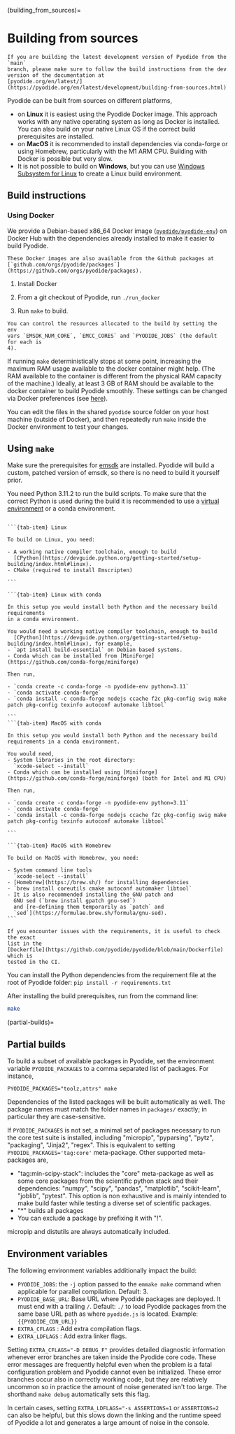 (building_from_sources)=

# Building from sources

```{warning}
If you are building the latest development version of Pyodide from the `main`
branch, please make sure to follow the build instructions from the dev
version of the documentation at
[pyodide.org/en/latest/](https://pyodide.org/en/latest/development/building-from-sources.html)
```

Pyodide can be built from sources on different platforms,

- on **Linux** it is easiest using the Pyodide Docker image. This approach
  works with any native operating system as long as Docker is installed. You
  can also build on your native Linux OS if the correct build prerequisites
  are installed.
- on **MacOS** it is recommended to install dependencies via conda-forge or
  using Homebrew, particularly with the M1 ARM CPU. Building with Docker is
  possible but very slow.
- It is not possible to build on **Windows**, but you can use [Windows Subsystem
  for Linux](https://docs.microsoft.com/en-us/windows/wsl/install-win10) to
  create a Linux build environment.

## Build instructions

### Using Docker

We provide a Debian-based x86_64 Docker image
([`pyodide/pyodide-env`](https://hub.docker.com/r/pyodide/pyodide-env)) on
Docker Hub with the dependencies already installed to make it easier to build
Pyodide.

```{note}
These Docker images are also available from the Github packages at
[`github.com/orgs/pyodide/packages`](https://github.com/orgs/pyodide/packages).
```

1. Install Docker

2. From a git checkout of Pyodide, run `./run_docker`

3. Run `make` to build.

```{note}
You can control the resources allocated to the build by setting the env
vars `EMSDK_NUM_CORE`, `EMCC_CORES` and `PYODIDE_JOBS` (the default for each is
4).
```

If running `make` deterministically stops at some point,
increasing the maximum RAM usage available to the docker container might help.
(The RAM available to the container is different from the physical RAM capacity of the machine.)
Ideally,
at least 3 GB of RAM should be available to the docker container to build
Pyodide smoothly. These settings can be changed via Docker preferences (see
[here](https://stackoverflow.com/questions/44533319/how-to-assign-more-memory-to-docker-container)).

You can edit the files in the shared `pyodide` source folder on your host
machine (outside of Docker), and then repeatedly run `make` inside the Docker
environment to test your changes.

## Using `make`

Make sure the prerequisites for
[emsdk](https://github.com/emscripten-core/emsdk) are installed. Pyodide will
build a custom, patched version of emsdk, so there is no need to build it
yourself prior.

You need Python 3.11.2 to run the build scripts. To make sure that the correct
Python is used during the build it is recommended to use a [virtual
environment](https://packaging.python.org/guides/installing-using-pip-and-virtual-environments/#creating-a-virtual-environment)
or a conda environment.

````{tab-set}

```{tab-item} Linux

To build on Linux, you need:

- A working native compiler toolchain, enough to build
  [CPython](https://devguide.python.org/getting-started/setup-building/index.html#linux).
- CMake (required to install Emscripten)

```

```{tab-item} Linux with conda

In this setup you would install both Python and the necessary build requirements
in a conda environment.

You would need a working native compiler toolchain, enough to build
  [CPython](https://devguide.python.org/getting-started/setup-building/index.html#linux), for example,
- `apt install build-essential` on Debian based systems.
- Conda which can be installed from [MiniForge](https://github.com/conda-forge/miniforge)

Then run,

- `conda create -c conda-forge -n pyodide-env python=3.11`
- `conda activate conda-forge`
- `conda install -c conda-forge nodejs ccache f2c pkg-config swig make patch pkg-config texinfo autoconf automake libtool`

```
```{tab-item} MacOS with conda

In this setup you would install both Python and the necessary build
requirements in a conda environment.

You would need,
- System libraries in the root directory:
  `xcode-select --install`
- Conda which can be installed using [Miniforge](https://github.com/conda-forge/miniforge) (both for Intel and M1 CPU)

Then run,

- `conda create -c conda-forge -n pyodide-env python=3.11`
- `conda activate conda-forge`
- `conda install -c conda-forge nodejs ccache f2c pkg-config swig make patch pkg-config texinfo autoconf automake libtool`

```

```{tab-item} MacOS with Homebrew

To build on MacOS with Homebrew, you need:

- System command line tools
  `xcode-select --install`
- [Homebrew](https://brew.sh/) for installing dependencies
- `brew install coreutils cmake autoconf automaker libtool`
- It is also recommended installing the GNU patch and
  GNU sed (`brew install gpatch gnu-sed`)
  and [re-defining them temporarily as `patch` and
  `sed`](https://formulae.brew.sh/formula/gnu-sed).
```
````

```{note}
If you encounter issues with the requirements, it is useful to check the exact
list in the
[Dockerfile](https://github.com/pyodide/pyodide/blob/main/Dockerfile) which is
tested in the CI.
```

You can install the Python dependencies from the requirement file at the root of Pyodide folder:
`pip install -r requirements.txt`

After installing the build prerequisites, run from the command line:

```bash
make
```

(partial-builds)=

## Partial builds

To build a subset of available packages in Pyodide, set the environment variable
`PYODIDE_PACKAGES` to a comma separated list of packages. For instance,

```
PYODIDE_PACKAGES="toolz,attrs" make
```

Dependencies of the listed packages will be built automatically as well. The
package names must match the folder names in `packages/` exactly; in particular
they are case-sensitive.

If `PYODIDE_PACKAGES` is not set, a minimal set of packages necessary to run
the core test suite is installed, including "micropip", "pyparsing", "pytz",
"packaging", "Jinja2", "regex". This is equivalent to setting
`PYODIDE_PACKAGES='tag:core'`
meta-package. Other supported meta-packages are,

- "tag:min-scipy-stack": includes the "core" meta-package as well as some
  core packages from the scientific python stack and their dependencies:
  "numpy", "scipy", "pandas", "matplotlib", "scikit-learn", "joblib",
  "pytest". This option is non exhaustive and is mainly intended to make build
  faster while testing a diverse set of scientific packages.
- "\*" builds all packages
- You can exclude a package by prefixing it with "!".

micropip and distutils are always automatically included.

## Environment variables

The following environment variables additionally impact the build:

- `PYODIDE_JOBS`: the `-j` option passed to the `emmake make` command when
  applicable for parallel compilation. Default: 3.
- `PYODIDE_BASE_URL`: Base URL where Pyodide packages are deployed. It must end
  with a trailing `/`. Default: `./` to load Pyodide packages from the same
  base URL path as where `pyodide.js` is located. Example:
  `{{PYODIDE_CDN_URL}}`
- `EXTRA_CFLAGS` : Add extra compilation flags.
- `EXTRA_LDFLAGS` : Add extra linker flags.

Setting `EXTRA_CFLAGS="-D DEBUG_F"` provides detailed diagnostic information
whenever error branches are taken inside the Pyodide core code. These error
messages are frequently helpful even when the problem is a fatal configuration
problem and Pyodide cannot even be initialized. These error branches occur also
in correctly working code, but they are relatively uncommon so in practice the
amount of noise generated isn't too large. The shorthand `make debug`
automatically sets this flag.

In certain cases, setting `EXTRA_LDFLAGS="-s ASSERTIONS=1` or `ASSERTIONS=2` can
also be helpful, but this slows down the linking and the runtime speed of
Pyodide a lot and generates a large amount of noise in the console.
